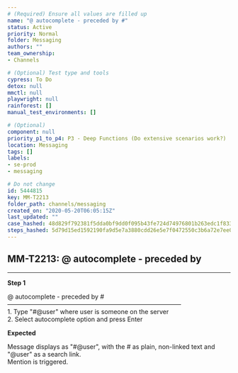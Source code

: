 ```yaml
---
# (Required) Ensure all values are filled up
name: "@ autocomplete - preceded by #"
status: Active
priority: Normal
folder: Messaging
authors: ""
team_ownership: 
- Channels

# (Optional) Test type and tools
cypress: To Do
detox: null
mmctl: null
playwright: null
rainforest: []
manual_test_environments: []

# (Optional)
component: null
priority_p1_to_p4: P3 - Deep Functions (Do extensive scenarios work?)
location: Messaging
tags: []
labels: 
- se-prod
- messaging

# Do not change
id: 5444815
key: MM-T2213
folder_path: channels/messaging
created_on: "2020-05-20T06:05:15Z"
last_updated: ""
case_hashed: 48d829f792381f5dda0bf9dd0f095b43fe724d74976801b263edc1f83302ca7e2fece7c872e4911c22bee813862c0d99
steps_hashed: 5d79d15ed1592190fa9d5e7a3880cdd26e5e7f0472550c3b6a72e7ee05a96693ea2d60e8011a7aba57519601b1b62356
---
```


## MM-T2213: @ autocomplete - preceded by

---

**Step 1**

@ autocomplete - preceded by #\
————————————————————————————\
1\. Type "#@user" where user is someone on the server\
2\. Select autocomplete option and press Enter

**Expected**

Message displays as "#@user", with the # as plain, non-linked text and "@user" as a search link.\
Mention is triggered.
